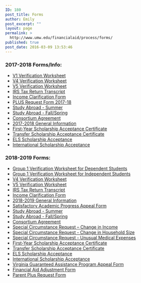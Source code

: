```yaml
---
ID: 180
post_title: Forms
author: Emily
post_excerpt: ""
layout: page
permalink: >
  http://www.umw.edu/financialaid/process/forms/
published: true
post_date: 2016-03-09 13:53:46
---
```

<h3>2017-2018 Forms/Info:</h3>
<ul>
 	<li><a href="http://www.umw.edu/financialaid/wp-content/uploads/sites/31/2016/03/2017-2018Verification-Form-V1.pdf">V1 Verification Worksheet</a></li>
 	<li><a href="http://www.umw.edu/financialaid/wp-content/uploads/sites/31/2016/03/2017-2018Verification-Form-V4.pdf">V4 Verification Worksheet</a></li>
 	<li><a href="http://www.umw.edu/financialaid/wp-content/uploads/sites/31/2016/03/2017-2018Verification-Form-V5.pdf">V5 Verification Worksheet</a></li>
 	<li><a href="https://www.irs.gov/individuals/get-transcript">IRS Tax Return Transcript</a></li>
 	<li><a href="http://www.umw.edu/financialaid/wp-content/uploads/sites/31/2016/03/IncomeClarification.pdf">Income Clarification Form</a></li>
 	<li><a href="http://www.umw.edu/financialaid/wp-content/uploads/sites/31/2017/06/Plusrequestform201718.pdf">PLUS Request Form 2017-18</a></li>
 	<li><a href="http://www.umw.edu/financialaid/wp-content/uploads/sites/31/2017/12/StudyAbroadSum.pdf">Study Abroad - Summer</a></li>
 	<li><a href="http://www.umw.edu/financialaid/wp-content/uploads/sites/31/2017/12/StudyAbroadAY.pdf">Study Abroad - Fall/Spring</a></li>
 	<li><a href="http://www.umw.edu/financialaid/wp-content/uploads/sites/31/2017/12/Consortium-Agreement.pdf">Consortium Agreement</a></li>
 	<li><a href="http://www.umw.edu/financialaid/wp-content/uploads/sites/31/2018/02/2017-2018-General-Information.pdf">2017-2018 General Information</a></li>
 	<li><a href="http://www.umw.edu/admissions/youarein/firstyear-scholarship-acceptance/">First-Year Scholarship Acceptance Certificate</a></li>
 	<li><a href="http://www.umw.edu/admissions/youarein/transfer-scholarship-acceptance/">Transfer Scholarship Acceptance Certificate </a></li>
 	<li><a href="http://www.umw.edu/admissions/youarein/els-scholarship-acceptance/">ELS Scholarship Acceptance</a></li>
 	<li><a href="http://www.umw.edu/admissions/youarein/international-scholarship-acceptance/">International Scholarship Acceptance</a></li>
</ul>
<h3>2018-2019 Forms:</h3>
<ul>
 	<li><a href="https://dynamicforms.ngwebsolutions.com/casAuthentication.ashx?InstID=a865adc6-8f77-4fb5-918d-9ecc2a2ae697&amp;targetURL=https://dynamicforms.ngwebsolutions.com/ShowForm.aspx?RequestedDynamicFormTemplate=3dc90171-6b4a-4136-ad2e-77af74243b35">Group 1 Verification Worksheet for Dependent Students</a></li>
 	<li><a href="https://dynamicforms.ngwebsolutions.com/casAuthentication.ashx?InstID=a865adc6-8f77-4fb5-918d-9ecc2a2ae697&amp;targetURL=https://dynamicforms.ngwebsolutions.com/ShowForm.aspx?RequestedDynamicFormTemplate=dbd1b9a4-dba3-4d10-bcc4-a92d41cf2343">Group 1 Verification Worksheet for Independent Students</a></li>
 	<li><a href="http://www.umw.edu/financialaid/wp-content/uploads/sites/31/2017/12/2018-2019Verification-Form-V4.pdf">V4 Verification Worksheet</a></li>
 	<li><a href="http://www.umw.edu/financialaid/wp-content/uploads/sites/31/2017/12/2018-2019Verification-Form-V5.pdf">V5 Verification Worksheet</a></li>
 	<li><a href="https://www.irs.gov/individuals/get-transcript">IRS Tax Return Transcript</a></li>
 	<li><a href="http://www.umw.edu/financialaid/wp-content/uploads/sites/31/2017/12/18-19IncomeClarification.pdf">Income Clarification Form</a></li>
 	<li><a href="http://www.umw.edu/financialaid/wp-content/uploads/sites/31/2018/02/2018-2019-General-Information.pdf">2018-2019 General Information</a></li>
 	<li><a href="http://www.umw.edu/financialaid/wp-content/uploads/sites/31/2017/12/SAPAppeal.pdf">Satisfactory Academic Progress Appeal Form</a></li>
 	<li><a href="http://www.umw.edu/financialaid/wp-content/uploads/sites/31/2017/12/StudyAbroadSum.pdf">Study Abroad - Summer</a></li>
 	<li><a href="http://www.umw.edu/financialaid/wp-content/uploads/sites/31/2017/12/StudyAbroadAY.pdf">Study Abroad - Fall/Spring</a></li>
 	<li><a href="http://www.umw.edu/financialaid/wp-content/uploads/sites/31/2017/12/Consortium-Agreement.pdf">Consortium Agreement</a></li>
 	<li><a href="http://www.umw.edu/financialaid/wp-content/uploads/sites/31/2017/12/18-19SpecialCircumstance-Change-in-Income.pdf">Special Circumstance Request – Change in Income</a></li>
 	<li><a href="http://www.umw.edu/financialaid/wp-content/uploads/sites/31/2017/12/18-19SpecialCircumstance-Change-in-Household.pdf">Special Circumstance Request - Change in Household Size</a></li>
 	<li><a href="http://www.umw.edu/financialaid/wp-content/uploads/sites/31/2018/04/18-19SpecialCircumstance-Medical-Expenses.pdf">Special Circumstance Request - Unusual Medical Expenses</a></li>
 	<li><a href="http://www.umw.edu/admissions/youarein/firstyear-scholarship-acceptance/">First-Year Scholarship Acceptance Certificate</a></li>
 	<li><a href="http://www.umw.edu/admissions/youarein/transfer-scholarship-acceptance/">Transfer Scholarship Acceptance Certificate </a></li>
 	<li><a href="http://www.umw.edu/admissions/youarein/els-scholarship-acceptance/">ELS Scholarship Acceptance</a></li>
 	<li><a href="http://www.umw.edu/admissions/youarein/international-scholarship-acceptance/">International Scholarship Acceptance</a></li>
 	<li><a href="https://dynamicforms.ngwebsolutions.com/casAuthentication.ashx?InstID=a865adc6-8f77-4fb5-918d-9ecc2a2ae697&amp;targetURL=https://dynamicforms.ngwebsolutions.com/ShowForm.aspx?RequestedDynamicFormTemplate=88233e8d-b12a-4d9f-bb23-3442897ccc3a">Virginia Guaranteed Assistance Program Appeal Form</a></li>
 	<li><a href="https://dynamicforms.ngwebsolutions.com/casAuthentication.ashx?InstID=a865adc6-8f77-4fb5-918d-9ecc2a2ae697&amp;targetURL=https://dynamicforms.ngwebsolutions.com/ShowForm.aspx?RequestedDynamicFormTemplate=a53f22a6-b9f2-47c3-8285-9586a6fea8d4">Financial Aid Adjustment Form</a></li>
 	<li><a href="http://www.umw.edu/financialaid/wp-content/uploads/sites/31/2018/05/Plusrequestform20182019.pdf">Parent Plus Request Form</a></li>
</ul>